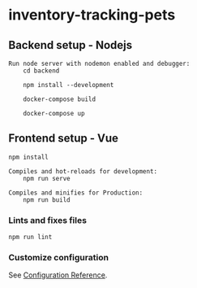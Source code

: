 # inventory-tracking-pets

## Backend setup - Nodejs
```
Run node server with nodemon enabled and debugger:
    cd backend

    npm install --development

    docker-compose build

    docker-compose up
```


## Frontend setup - Vue
```
npm install

Compiles and hot-reloads for development:
    npm run serve

Compiles and minifies for Production:
    npm run build
```

### Lints and fixes files
```
npm run lint
```

### Customize configuration
See [Configuration Reference](https://cli.vuejs.org/config/).
